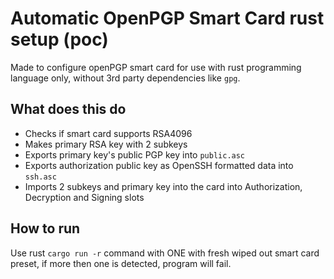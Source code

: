 # Automatic OpenPGP Smart Card rust setup (poc)

Made to configure openPGP smart card for use with rust programming language only, without 3rd party dependencies like `gpg`.

## What does this do

- Checks if smart card supports RSA4096
- Makes primary RSA key with 2 subkeys
- Exports primary key's public PGP key into `public.asc`
- Exports authorization public key as OpenSSH formatted data into `ssh.asc`
- Imports 2 subkeys and primary key into the card into Authorization, Decryption and Signing slots

## How to run

Use rust `cargo run -r` command with ONE with fresh wiped out smart card preset, if more then one is detected, program will fail.
